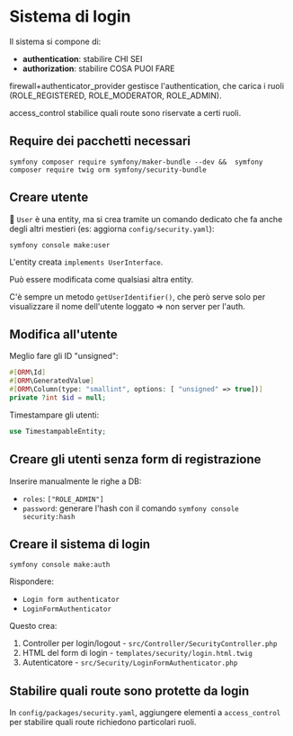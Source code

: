 # Sistema di login

Il sistema si compone di:

- **authentication**: stabilire CHI SEI
- **authorization**: stabilire COSA PUOI FARE

firewall+authenticator_provider gestisce l'authentication, che carica i ruoli (ROLE_REGISTERED, ROLE_MODERATOR, ROLE_ADMIN).

access_control stabilice quali route sono riservate a certi ruoli.


## Require dei pacchetti necessari

`symfony composer require symfony/maker-bundle --dev &&  symfony composer require twig orm symfony/security-bundle`

## Creare utente

🛑 `User` è una entity, ma si crea tramite un comando dedicato che fa anche degli altri mestieri (es: aggiorna `config/security.yaml`):

`symfony console make:user`

L'entity creata `implements UserInterface`.

Può essere modificata come qualsiasi altra entity.

C'è sempre un metodo `getUserIdentifier()`, che però serve solo per visualizzare il nome dell'utente loggato => non server per l'auth.

## Modifica all'utente

Meglio fare gli ID "unsigned":

````php
#[ORM\Id]
#[ORM\GeneratedValue]
#[ORM\Column(type: "smallint", options: [ "unsigned" => true])]
private ?int $id = null;
````

Timestampare gli utenti:

````php
use TimestampableEntity;
````

## Creare gli utenti senza form di registrazione

Inserire manualmente le righe a DB:

- `roles`: `["ROLE_ADMIN"]`
- `password`: generare l'hash con il comando `symfony console security:hash`


## Creare il sistema di login

`symfony console make:auth`

Rispondere:

- `Login form authenticator`
- `LoginFormAuthenticator`

Questo crea:

1. Controller per login/logout - `src/Controller/SecurityController.php`
1. HTML del form di login - `templates/security/login.html.twig`
1. Autenticatore - `src/Security/LoginFormAuthenticator.php`


## Stabilire quali route sono protette da login

In `config/packages/security.yaml`, aggiungere elementi a `access_control` per stabilire quali 
route richiedono particolari ruoli.

